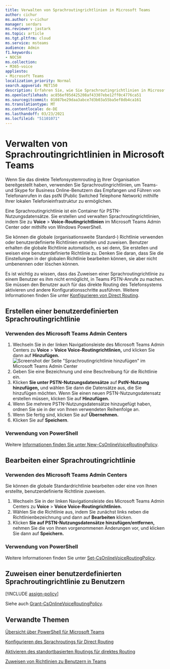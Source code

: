 ```yaml
---
title: Verwalten von Sprachroutingrichtlinien in Microsoft Teams
author: cichur
ms.author: v-cichur
manager: serdars
ms.reviewer: jastark
ms.topic: article
ms.tgt.pltfrm: cloud
ms.service: msteams
audience: Admin
f1.keywords:
- NOCSH
ms.collection:
- M365-voice
appliesto:
- Microsoft Teams
localization_priority: Normal
search.appverid: MET150
description: Erfahren Sie, wie Sie Sprachroutingrichtlinien in Microsoft Teams erstellen und verwalten.
ms.openlocfilehash: ac856ef05d425208af43307ebe12ff0c4776ca51
ms.sourcegitcommit: 01087be29daa3abce7d3b03a55ba5ef8db4ca161
ms.translationtype: MT
ms.contentlocale: de-DE
ms.lasthandoff: 03/23/2021
ms.locfileid: "51101071"
---
```

# <a name="manage-voice-routing-policies-in-microsoft-teams"></a>Verwalten von Sprachroutingrichtlinien in Microsoft Teams

Wenn Sie das direkte Telefonsystemrouting [in](direct-routing-landing-page.md) Ihrer Organisation bereitgestellt haben, verwenden Sie Sprachroutingrichtlinien, um Teams- und Skype for Business Online-Benutzern das Empfangen und Führen von Telefonanrufen in das pstN (Public Switched Telephone Network) mithilfe Ihrer lokalen Telefonieinfrastruktur zu ermöglichen.

Eine Sprachroutingrichtlinie ist ein Container für PSTN-Nutzungsdatensätze. Sie erstellen und verwalten Sprachroutingrichtlinien, indem Sie zu **Voice**  >  **Voice-Routingrichtlinien** im Microsoft Teams Admin Center oder mithilfe von Windows PowerShell.

Sie können die globale (organisationsweite Standard-) Richtlinie verwenden oder benutzerdefinierte Richtlinien erstellen und zuweisen. Benutzer erhalten die globale Richtlinie automatisch, es sei denn, Sie erstellen und weisen eine benutzerdefinierte Richtlinie zu. Denken Sie daran, dass Sie die Einstellungen in der globalen Richtlinie bearbeiten können, sie aber nicht umbenennen oder löschen können.

Es ist wichtig zu wissen, dass das Zuweisen einer Sprachroutingrichtlinie zu einem Benutzer es ihm nicht ermöglicht, in Teams PSTN-Anrufe zu machen. Sie müssen den Benutzer auch für das direkte Routing des Telefonsystems aktivieren und andere Konfigurationsschritte ausführen. Weitere Informationen finden Sie unter [Konfigurieren von Direct Routing](direct-routing-configure.md).

## <a name="create-a-custom-voice-routing-policy"></a>Erstellen einer benutzerdefinierten Sprachroutingrichtlinie

### <a name="using-the-microsoft-teams-admin-center"></a>Verwenden des Microsoft Teams Admin Centers

1. Wechseln Sie in der linken Navigationsleiste des Microsoft Teams Admin Centers zu **Voice**  >  **Voice Voice-Routingrichtlinien,** und klicken Sie dann auf **Hinzufügen.**<br>
    ![Screenshot der Seite "Sprachroutingrichtlinie hinzufügen" im Microsoft Teams Admin Center ](media/manage-voice-routing-policies.png) 
2. Geben Sie eine Bezeichnung und eine Beschreibung für die Richtlinie ein.
3. Klicken **Sie unter PSTN-Nutzungsdatensätze** auf **PstN-Nutzung hinzufügen,** und wählen Sie dann die Datensätze aus, die Sie hinzufügen möchten. Wenn Sie einen neuen PSTN-Nutzungsdatensatz erstellen müssen, klicken Sie auf **Hinzufügen.**
4. Wenn Sie mehrere PSTN-Nutzungsdatensätze hinzugefügt haben, ordnen Sie sie in der von Ihnen verwendeten Reihenfolge an.
5. Wenn Sie fertig sind, klicken Sie auf **Übernehmen.**
6. Klicken Sie auf **Speichern**.

### <a name="using-powershell"></a>Verwendung von PowerShell

Weitere [Informationen finden Sie unter New-CsOnlineVoiceRoutingPolicy](/powershell/module/skype/new-csonlinevoiceroutingpolicy).

## <a name="edit-a-voice-routing-policy"></a>Bearbeiten einer Sprachroutingrichtlinie

### <a name="using-the-microsoft-teams-admin-center"></a>Verwenden des Microsoft Teams Admin Centers

Sie können die globale Standardrichtlinie bearbeiten oder eine von Ihnen erstellte, benutzerdefinierte Richtlinie zuweisen.

1. Wechseln Sie in der linken Navigationsleiste des Microsoft Teams Admin Centers zu **Voice**  >  **Voice Voice-Routingrichtlinien.**
2. Wählen Sie die Richtlinie aus, indem Sie zunächst links neben die Richtlinienbezeichnung und dann auf **Bearbeiten** klicken.
3. Klicken **Sie auf PSTN-Nutzungsdatensätze hinzufügen/entfernen,** nehmen Sie die von Ihnen vorgenommenen Änderungen vor, und klicken Sie dann auf **Speichern.**

### <a name="using-powershell"></a>Verwendung von PowerShell

Weitere Informationen finden Sie unter [Set-CsOnlineVoiceRoutingPolicy](/powershell/module/skype/set-csonlinevoiceroutingpolicy).

## <a name="assign-a-custom-voice-routing-policy-to-users"></a>Zuweisen einer benutzerdefinierten Sprachroutingrichtlinie zu Benutzern

[!INCLUDE [assign-policy](includes/assign-policy.md)]

Siehe auch [Grant-CsOnlineVoiceRoutingPolicy](/powershell/module/skype/grant-csonlinevoiceroutingpolicy).

## <a name="related-topics"></a>Verwandte Themen

[Übersicht über PowerShell für Microsoft Teams](teams-powershell-overview.md)

[Konfigurieren des Sprachroutings für Direct Routing](direct-routing-voice-routing.md)

[Aktivieren des standortbasierten Routings für direktes Routing](location-based-routing-enable.md)

[Zuweisen von Richtlinien zu Benutzern in Teams](assign-policies.md)